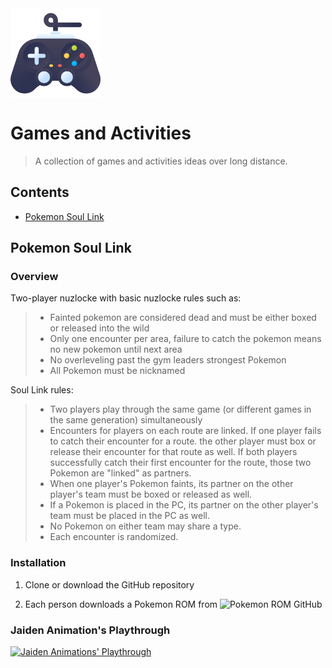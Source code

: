 
<img src="console.png" align="center" width="144"/>

# Games and Activities 

> A collection of games and activities ideas over long distance.

## Contents

- [Pokemon Soul Link](#soul-link)

## Pokemon Soul Link

### Overview

Two-player nuzlocke with basic nuzlocke rules such as:

> - Fainted pokemon are considered dead and must be either boxed or released into the wild
> - Only one encounter per area, failure to catch the pokemon means no new pokemon until next area
> - No overleveling past the gym leaders strongest Pokemon
> - All Pokemon must be nicknamed

Soul Link rules:

> - Two players play through the same game (or different games in the same generation) simultaneously
> - Encounters for players on each route are linked. If one player fails to catch their encounter for a route.
the other player must box or release their encounter for that route as well. If both players successfully catch their
first encounter for the route, those two Pokemon are "linked" as partners.
> - When one player's Pokemon faints, its partner on the other player's team must be boxed or released as well.
> - If a Pokemon is placed in the PC, its partner on the other player's team must be placed in the PC as well.
> - No Pokemon on either team may share a type.
> - Each encounter is randomized.


### Installation

1. Clone or download the GitHub repository

2. Each person downloads a Pokemon ROM from ![Pokemon ROM GitHub](https://r-roms.github.io/megathread/popular/#pokemon)


### Jaiden Animation's Playthrough

[![Jaiden Animations' Playthrough](https://img.youtube.com/vi/HePvLYiZVko/maxresdefault.jpg)](https://www.youtube.com/watch?v=HePvLYiZVko)
